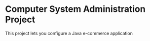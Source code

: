 # Computer System Administration Project

This project lets you configure a Java e-commerce application
